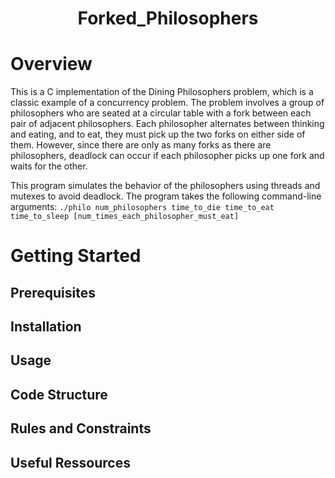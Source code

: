 <h1 align="center">Forked_Philosophers</h1>

# Overview
This is a C implementation of the Dining Philosophers problem, which is a classic example of a concurrency problem. The problem involves a group of philosophers who are seated at a circular table with a fork between each pair of adjacent philosophers. Each philosopher alternates between thinking and eating, and to eat, they must pick up the two forks on either side of them. However, since there are only as many forks as there are philosophers, deadlock can occur if each philosopher picks up one fork and waits for the other.

This program simulates the behavior of the philosophers using threads and mutexes to avoid deadlock. The program takes the following command-line arguments:
`` ./philo num_philosophers time_to_die time_to_eat time_to_sleep [num_times_each_philosopher_must_eat] `` <br>

# Getting Started

## Prerequisites

## Installation

## Usage

## Code Structure

## Rules and Constraints

## Useful Ressources 
